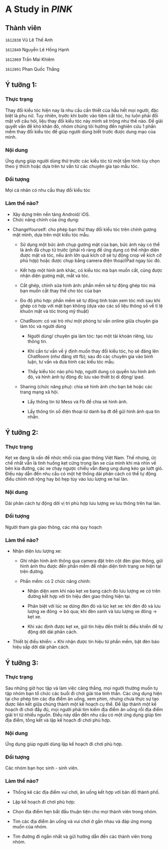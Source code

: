 # A Study in *PINK*

##  Thành viên

`1612838` Vũ Lê Thế Anh

`1612849` Nguyễn Lê Hồng Hạnh

`1612869` Trần Mai Khiêm

`1612891` Phan Quốc Thắng

##  Ý tưởng 1:

###  Thực trạng

Thay đổi kiểu tóc hiện nay là nhu cầu cần thiết của hầu hết mọi người, đặc biệt là phụ nữ. Tuy nhiên, trước khi bước vào tiệm cắt tóc, họ luôn phải đối mặt với câu hỏi, liệu thay đổi kiểu tóc này mình sẽ trông như thế nào. Để giải quyết vấn đề khó khăn đó, nhóm chúng tôi hướng đến nghiên cứu 1 phần mềm thay đổi kiểu tóc để giúp người dùng biết trước được dung mạo của mình.

###  Nội dung

Ứng dụng giúp người dùng thử trước các kiểu tóc từ một tấm hình tùy chọn theo ý thích hoặc dựa trên tư vấn từ các chuyên gia tạo mẫu tóc.

###  Đối tượng

Mọi cá nhân có nhu cầu thay đổi kiểu tóc
 
###  Làm thế nào?

- Xây dựng trên nền tảng Android/ iOS.
- Chức năng chính của ứng dụng:
 * ChangeYourself: cho phép bạn thử thay đổi kiểu tóc trên chính gương mặt mình, dựa trên một kiểu tóc mẫu.
     + Sử dụng một bức ảnh chụp gương mặt của bạn, bức ảnh này có thể là ảnh đã chụp từ trước (phải rõ ràng để ứng dụng có thể nhận diện được mặt và tóc, nếu ảnh lớn quá kích cỡ sẽ tự động crop về kích cỡ phù hợp) hoặc được chụp bằng camera điện thoại/iPad ngay lúc đó.
     
     + Kết hợp một hình ảnh khác, có kiểu tóc mà bạn muốn cắt, cũng được nhận diện gương mặt, mắt và tóc.
     
     + Cắt ghép, chỉnh sửa hình ảnh: phần mềm sẽ tự động ghép tóc mà bạn muốn cắt thay thế cho tóc của bạn
     
     + Đo độ phù hợp: phần mềm sẽ tự động tính toán xem tóc mới sau khi ghép có hợp với mặt bạn không (dựa vào các số liệu thông số về tỉ lệ khuôn mặt và tóc trong mỹ thuật)
          
   * ChatRoom: có vai trò như một phòng tư vấn online giữa chuyên gia làm tóc và người dùng
       + Người dùng/ chuyên gia làm tóc: tạo một tài khoản riêng, lưu thông tin.
       
       + Khi cần tư vấn về ý định muốn thay đổi kiểu tóc, họ sẽ đăng lên ChatRoom (như đăng stt fb); sau đó các chuyên gia vào bình luận, tư vấn và đưa hình các kiểu tóc mẫu.
       
        + Thấy kiểu tóc nào phù hợp, người dung có quyền lưu hình ảnh đó, và hình ảnh tự động đc lưu vào thiết bị di động/ ipad.
        
    * Sharing (chức năng phụ): chia sẻ hình ảnh cho bạn bè hoặc các trang mạng xã hội.
        + Lấy thông tin từ Mess và Fb để chia sẻ hình ảnh.
        
        + Lấy thông tin số điện thoại từ danh bạ đt để gửi hình ảnh qua tin nhắn.

##  Ý tưởng 2:

###  Thực trạng

Kẹt xe đang là vấn đề nhức nhối của giao thông Việt Nam. Thế nhưng, ức chế nhất vẫn là tình huống kẹt cứng trong làn xe của mình khi mà nhìn về bên kia đường, các xe chạy ngược chiều vẫn đang ung dung kéo ga lướt gió. Điều này dẫn đến nhu cầu có một hệ thống dải phân cách có thể tự động điều chỉnh nới rộng hay bó hẹp tùy vào lưu lượng xe hai làn.

###  Nội dung

Dải phân cách tự động dời vị trí phù hợp lưu lượng xe lưu thông trên hai làn.

###  Đối tượng

Người tham gia giao thông, các nhà quy hoạch

###  Làm thế nào?

* Nhận diện lưu lượng xe: 
    - Ghi nhận hình ảnh thông qua camera đặt trên cột đèn giao thông, gửi hình ảnh thu được đến phần mềm để nhận diện tình trạng xe hiện tại trên đường.
    
    -  Phần mềm: có 2 chức năng chính:
         + Nhận diện xem khi nào kẹt xe bang cách đo lưu lượng xe có trên đường kết hợp với tín hiệu đèn giao thông hiện tại.
         
         + Phân biệt với lúc xe dừng đèn đỏ và lúc kẹt xe: khi đèn đỏ và lưu lượng xe đông -> bỏ qua; khi đèn xanh và lưu lượng xe đông -> kẹt xe.
         
         + Khi xác định được kẹt xe, gửi tín hiệu đến thiết bị điều khiển để tự động dời dải phân cách.
          
* Thiết bị điều khiển:
         + Khi nhận được tín hiệu từ phần mềm, bật đèn báo hiệu sắp dời dải phân cách.

##  Ý tưởng 3:

###  Thực trạng

Sau những giờ học tập và làm việc căng thẳng, mọi người thường muốn tụ tập nhóm bạn tổ chức các buổi đi chơi giải tỏa tinh thần. Các ứng dụng hiện tại cho phép tìm các địa điểm ăn uống, xem phim, nhưng chưa thực sự tạo được liên kết giữa chúng thành một kế hoạch cụ thể. Để lập thành một kế hoạch đi chơi đầy đủ, mọi người phải tìm kiếm địa điểm ăn uống rồi địa điểm giải trí từ nhiều nguồn. Điều này dẫn đến nhu cầu có một ứng dụng giúp tìm địa điểm, tổng kết và lập kế hoạch đi chơi phù hợp.

###  Nội dung

Ứng dụng giúp người dùng lập kế hoạch đi chơi phù hợp.

###  Đối tượng

Các nhóm bạn học sinh - sinh viên.

###  Làm thế nào?

* Thống kê các địa điểm vui chơi, ăn uống kết hợp với bản đồ thành phố.

* Lập kế hoạch đi chơi phù hợp:
 + Chọn địa điểm hẹn bắt đầu thuận tiện cho mọi thành viên trong nhóm.
 
 + Tìm các địa điểm ăn uống và vui chơi ở gần nhau và đáp ứng mong muốn của nhóm.
 
 + Tìm đường đi ngắn nhất và gửi hướng dẫn đến các thành viên trong nhóm.
